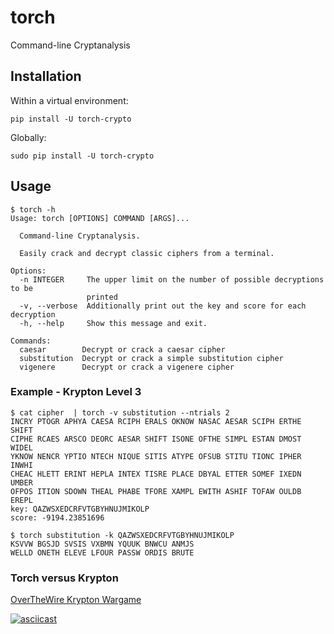 # torch

Command-line Cryptanalysis

## Installation

Within a virtual environment:
```
pip install -U torch-crypto
```

Globally:
```
sudo pip install -U torch-crypto
```

## Usage

```shell
$ torch -h          
Usage: torch [OPTIONS] COMMAND [ARGS]...

  Command-line Cryptanalysis.

  Easily crack and decrypt classic ciphers from a terminal.

Options:
  -n INTEGER     The upper limit on the number of possible decryptions to be
                 printed
  -v, --verbose  Additionally print out the key and score for each decryption
  -h, --help     Show this message and exit.

Commands:
  caesar        Decrypt or crack a caesar cipher
  substitution  Decrypt or crack a simple substitution cipher
  vigenere      Decrypt or crack a vigenere cipher
```

### Example - Krypton Level 3

```shell
$ cat cipher  | torch -v substitution --ntrials 2
INCRY PTOGR APHYA CAESA RCIPH ERALS OKNOW NASAC AESAR SCIPH ERTHE SHIFT
CIPHE RCAES ARSCO DEORC AESAR SHIFT ISONE OFTHE SIMPL ESTAN DMOST WIDEL
YKNOW NENCR YPTIO NTECH NIQUE SITIS ATYPE OFSUB STITU TIONC IPHER INWHI
CHEAC HLETT ERINT HEPLA INTEX TISRE PLACE DBYAL ETTER SOMEF IXEDN UMBER
OFPOS ITION SDOWN THEAL PHABE TFORE XAMPL EWITH ASHIF TOFAW OULDB EREPL
key: QAZWSXEDCRFVTGBYHNUJMIKOLP
score: -9194.23851696

$ torch substitution -k QAZWSXEDCRFVTGBYHNUJMIKOLP
KSVVW BGSJD SVSIS VXBMN YQUUK BNWCU ANMJS
WELLD ONETH ELEVE LFOUR PASSW ORDIS BRUTE
```
### Torch versus Krypton

[OverTheWire Krypton Wargame](http://overthewire.org/wargames/krypton/)

[![asciicast](https://asciinema.org/a/5J1NTPowvpPjyaKuoQkmLF4aB.png)](https://asciinema.org/a/5J1NTPowvpPjyaKuoQkmLF4aB)
